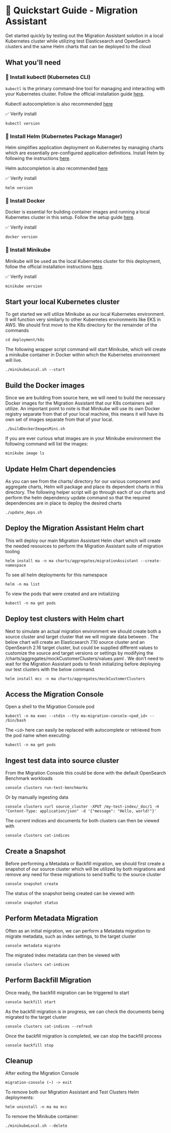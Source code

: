 # 🚀 Quickstart Guide - Migration Assistant

Get started quickly by testing out the Migration Assistant solution in a local Kubernetes cluster while utilizing test Elasticsearch and OpenSearch clusters and the same Helm charts that can be deployed to the cloud



## What you'll need

### 🔹 Install kubectl (Kubernetes CLI)

`kubectl` is the primary command-line tool for managing and interacting with your Kubernetes cluster. Follow the official installation guide [here](https://kubernetes.io/docs/tasks/tools/).

Kubectl autocompletion is also recommended [here](https://kubernetes.io/docs/reference/kubectl/generated/kubectl_completion/)

✅ Verify install

```shell
kubectl version
```


### 🔹 Install Helm (Kubernetes Package Manager)

Helm simplifies application deployment on Kubernetes by managing charts which are essentially pre-configured application definitions. Install Helm by following the instructions [here](https://helm.sh/docs/intro/install/).

Helm autocompletion is also recommended [here](https://helm.sh/docs/helm/helm_completion_bash/)

✅ Verify install

```shell
helm version
```


### 🔹 Install Docker

Docker is essential for building container images and running a local Kubernetes cluster in this setup. Follow the setup guide [here](https://docs.docker.com/engine/install/).

✅ Verify install

```shell
docker version
```


### 🔹 Install Minikube

Minikube will be used as the local Kubernetes cluster for this deployment, follow the official installation instructions [here](https://minikube.sigs.k8s.io/docs/start/?arch=%2Fmacos%2Farm64%2Fstable%2Fbinary+download).

✅ Verify install

```shell
minikube version
```


## Start your local Kubernetes cluster

To get started we will utilize Minikube as our local Kubernetes environment. It will function very similarly to other Kubernetes environments like EKS in AWS.  We should first move to the K8s directory for the remainder of the commands

```shell
cd deployment/k8s
```

The following wrapper script command will start Minikube, which will create a minikube container in Docker within which the Kubernetes environment will live.

```shell
./minikubeLocal.sh --start
```


## Build the Docker images

Since we are building from source here, we will need to build the necessary Docker images for the Migration Assistant that our K8s containers will utilize. An important point to note is that Minikube will use its own Docker registry separate from that of your local machine, this means it will have its own set of images separate from that of your local.

```shell
./buildDockerImagesMini.sh
```

If you are ever curious what images are in your Minikube environment the following command will list the images:

```shell
minikube image ls
```



## Update Helm Chart dependencies

As you can see from the charts/ directory for our various component and aggregate charts, Helm will package and place its dependent charts in this directory. The following helper script will go through each of our charts and perform the helm dependency update  command so that the required dependencies are in place to deploy the desired charts

```shell
./update_deps.sh
```


## Deploy the Migration Assistant Helm chart

This will deploy our main Migration Assistant Helm chart which will create the needed resources to perform the Migration Assistant suite of migration tooling

```shell
helm install ma -n ma charts/aggregates/migrationAssistant --create-namespace
```

To see all helm deployments for this namespace

```shell
helm -n ma list
```

To view the pods that were created and are initializing

```shell
kubectl -n ma get pods
```


## Deploy test clusters with Helm chart

Next to simulate an actual migration environment we should create both a source cluster and target cluster that we will migrate data between . The below chart will create an Elasticsearch 7.10 source cluster and an OpenSearch 2.16 target cluster, but could be supplied different values to customize the source and target versions or settings by modifying the /charts/aggregates/mockCustomerClusters/values.yaml . We don’t need to wait for the Migration Assistant pods to finish initializing before deploying our test clusters with the below command.

```shell
helm install mcc -n ma charts/aggregates/mockCustomerClusters
```


## Access the Migration Console

Open a shell to the Migration Console pod

```shell
kubectl -n ma exec --stdin --tty ma-migration-console-<pod_id> -- /bin/bash
```

The `<id>` here can easily be replaced with autocomplete or retrieved from the pod name when executing:

```shell
kubectl -n ma get pods
```


## Ingest test data into source cluster

From the Migration Console this could be done with the default OpenSearch Benchmark workloads

```shell
console clusters run-test-benchmarks
```

Or by manually ingesting data

```shell
console clusters curl source_cluster -XPUT /my-test-index/_doc/1 -H "Content-Type: application/json" -d '{"message": "Hello, world!"}'
```

The current indices and documents for both clusters can then be viewed with

```shell
console clusters cat-indices
```

## Create a Snapshot

Before performing a Metadata or Backfill migration, we should first create a snapshot of our source cluster which will be utilized by both migrations and remove any need for these migrations to send traffic to the source cluster

```shell
console snapshot create
```

The status of the snapshot being created can be viewed with

```shell
console snapshot status
```


## Perform Metadata Migration

Often as an initial migration, we can perform a Metadata migration to migrate metadata, such as index settings, to the target cluster

```shell
console metadata migrate
```

The migrated index metadata can then be viewed with

```shell
console clusters cat-indices
```


## Perform Backfill Migration

Once ready, the backfill migration can be triggered to start

```shell
console backfill start
```

As the backfill migration is in progress, we can check the documents being migrated to the target cluster

```shell
console clusters cat-indices --refresh
```

Once the backfill migration is completed, we can stop the backfill process

```shell
console backfill stop
```


## Cleanup

After exiting the Migration Console

```shell
migration-console (~) -> exit
```

To remove both our Migration Assistant and Test Clusters Helm deployments:

```shell
helm uninstall -n ma ma mcc
```

To remove the Minikube container:

```shell
./minikubeLocal.sh --delete
```
